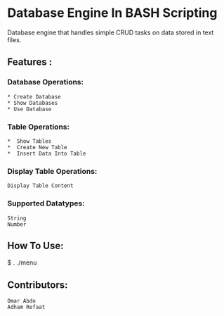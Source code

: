 # Database Engine In BASH Scripting

Database engine that handles simple CRUD tasks on data stored in text files.
## Features :

### Database Operations:

    * Create Database
    * Show Databases
    * Use Database

### Table Operations:

    *  Show Tables
    *  Create New Table
    *  Insert Data Into Table

### Display Table Operations:

    Display Table Content

### Supported Datatypes:

    String
    Number

## How To Use:

$ . ./menu

## Contributors:

    Omar Abdo
    Adham Refaat
